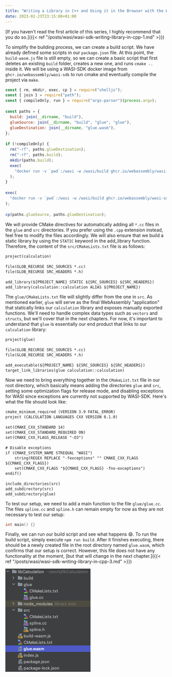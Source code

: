 ```yaml
---
title: "Writing a Library in C++ and Using it in the Browser with the WASI SDK - CMake and build scripts"
date: 2023-02-23T23:15:00+01:00
---
```

[If you haven't read the first article of this series, I highly recommend that you do so.]({{< ref "/posts/wasi/wasi-sdk-writing-library-in-cpp-1.md" >}})

To simplify the building process, we can create a build script. We have already defined some scripts in our ``package.json`` file. At this point, the ``build-wasm.js`` file is still empty, so we can create a basic script that first deletes an existing ``build`` folder, creates a new one, and runs ``cmake ..`` inside it. We will be using a WASI-SDK docker image from ``ghcr.io/webassembly/wasi-sdk`` to run cmake and eventually compile the project via ``make``.

```javascript
const { rm, mkdir, exec, cp } = require("shelljs");
const { join } = require("path");
const { compileOnly, run } = require("args-parser")(process.argv);

const paths = {
  build: join(__dirname, "build"),
  glueSource: join(__dirname, "build", "glue", "glue"),
  glueDestination: join(__dirname, "glue.wasm"),
};

if (!compileOnly) {
  rm("-rf", paths.glueDestination);
  rm("-rf", paths.build);
  mkdir(paths.build);
  exec(
    "docker run -v `pwd`:/wasi -w /wasi/build ghcr.io/webassembly/wasi-sdk cmake -DCMAKE_BUILD_TYPE=Release .."
  );
}

exec(
  "docker run -v `pwd`:/wasi -w /wasi/build ghcr.io/webassembly/wasi-sdk make -j 10"
);

cp(paths.glueSource, paths.glueDestination);
```

We will provide CMake directives for automatically adding all ``*.cc`` files in the ``glue`` and ``src`` directories. If you prefer using the ``.cpp`` extension instead, feel free to modify the files accordingly. We will also ensure that we build a static library by using the ``STATIC`` keyword in the add_library function. Therefore, the content of the ``src/CMakeLists.txt`` file is as follows:

```editorconfig
project(calculation)

file(GLOB_RECURSE SRC_SOURCES *.cc)
file(GLOB_RECURSE SRC_HEADERS *.h)

add_library(${PROJECT_NAME} STATIC ${SRC_SOURCES} ${SRC_HEADERS})
add_library(calculation::calculation ALIAS ${PROJECT_NAME})
```

The ``glue/CMakeLists.txt`` file will slightly differ from the one in ``src``. As mentioned earlier, ``glue`` will serve as the final WebAssembly "application" that statically links our ``calculation`` library and exposes manually exported functions. We'll need to handle complex data types such as ``vectors`` and ``structs``, but we'll cover that in the next chapters. For now, it's important to understand that ``glue`` is essentially our end product that links to our ``calculation`` library:

```editorconfig
project(glue)

file(GLOB_RECURSE SRC_SOURCES *.cc)
file(GLOB_RECURSE SRC_HEADERS *.h)

add_executable(${PROJECT_NAME} ${SRC_SOURCES} ${SRC_HEADERS})
target_link_libraries(glue calculation::calculation)
```

Now we need to bring everything together in the ``CMakeList.txt`` file in our root directory, which basically means adding the directories ``glue`` and ``src``, setting some optimization flags for release mode, and disabling exceptions for WASI since exceptions are currently not supported by WASI-SDK. Here's what the file should look like:

```editorconfig
cmake_minimum_required (VERSION 3.9 FATAL_ERROR)
project (CALCULATION LANGUAGES CXX VERSION 0.1.0)

set(CMAKE_CXX_STANDARD 14)
set(CMAKE_CXX_STANDARD_REQUIRED ON)
set(CMAKE_CXX_FLAGS_RELEASE "-O3")

# Disable exceptions
if (CMAKE_SYSTEM_NAME STREQUAL "WASI")
    string(REGEX REPLACE "-fexceptions" "" CMAKE_CXX_FLAGS ${CMAKE_CXX_FLAGS})
    set(CMAKE_CXX_FLAGS "${CMAKE_CXX_FLAGS} -fno-exceptions")
endif()

include_directories(src)
add_subdirectory(src)
add_subdirectory(glue)
```

To test our setup, we need to add a main function to the file ``glue/glue.cc``. The files ``spline.cc`` and ``spline.h`` can remain empty for now as they are not necessary to test our setup:

```cpp
int main() {}
```

Finally, we can run our build script and see what happens :smile:. To run the build script, simply execute ``npm run build``. After it finishes executing, there should be a newly created file in the root directory named ``glue.wasm``, which confirms that our setup is correct. However, this file does not have any functionality at the moment, [but that will change in the next chapter.]({{< ref "/posts/wasi/wasi-sdk-writing-library-in-cpp-3.md" >}})

![final structure](/wasi-sdk-writing-library-in-cpp-2/final_structure.png)
